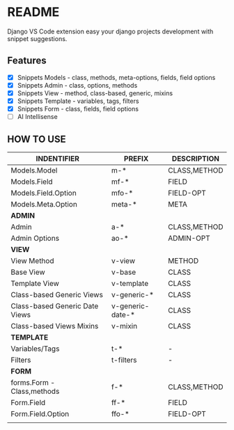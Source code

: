 # README

Django VS Code extension easy your django projects development with snippet suggestions.

## Features
- [x] Snippets Models - class, methods, meta-options, fields, field options
- [x] Snippets Admin - class, options, methods
- [x] Snippets View - method, class-based, generic, mixins
- [x] Snippets Template - variables, tags, filters
- [x] Snippets Form - class, fields, field options
- [ ] AI Intellisense

## HOW TO USE

|INDENTIFIER|PREFIX|DESCRIPTION|
|-|-|-|
|Models.Model	                    |m-*                |CLASS,METHOD
|Models.Field	                    |mf-*               |FIELD
|Models.Field.Option	            |mfo-*              |FIELD-OPT
|Models.Meta.Option	                |meta-*             |META
|**ADMIN**|
|Admin      	                    |a-*                |CLASS,METHOD
|Admin Options	                    |ao-*               |ADMIN-OPT
|**VIEW**|
|View Method	                    |v-view             |METHOD
|Base View	                        |v-base             |CLASS
|Template View	                    |v-template         |CLASS
|Class-based Generic Views          |v-generic-*        |CLASS
|Class-based Generic Date Views     |v-generic-date-*   |CLASS
|Class-based Views Mixins           |v-mixin            |CLASS
|**TEMPLATE**|
|Variables/Tags                     |t-*	            |-|
|Filters	                        |t-filters          |-|
|**FORM**|
|forms.Form - Class,methods	        |f-*                |CLASS,METHOD
|Form.Field	                        |ff-*               |FIELD
|Form.Field.Option	                |ffo-*              |FIELD-OPT
||



